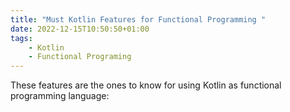 ```yaml
---
title: "Must Kotlin Features for Functional Programming "
date: 2022-12-15T10:50:50+01:00
tags:
    - Kotlin
    - Functional Programing 
---
```


These features are the ones to know for using Kotlin as functional programming language:

